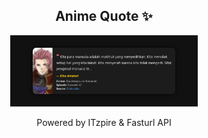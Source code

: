 <h2 align="center">Anime Quote ✨</h2>
<p align="center">
  <img src="quotes-img/2025-04-24_17-00-09.png" alt="Biba Amatori" width="300"/>
</p>

<p align="center">Powered by ITzpire & Fasturl API</p>
